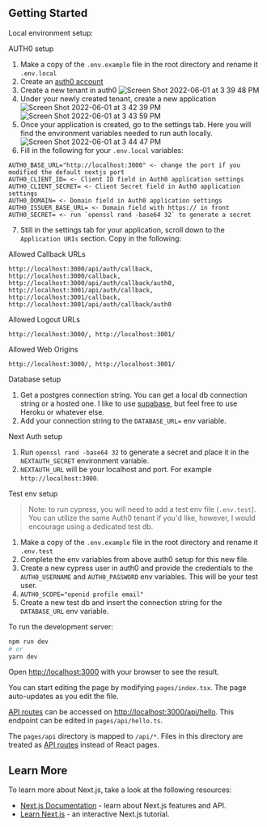 ## Getting Started

Local environment setup:

AUTH0 setup

1. Make a copy of the `.env.example` file in the root directory and rename it `.env.local`
2. Create an [auth0 account](https://auth0.com/signup?place=header&type=button&text=sign%20up)
3. Create a new tenant in auth0
![Screen Shot 2022-06-01 at 3 39 48 PM](https://user-images.githubusercontent.com/40549249/171488165-cec1345f-cbd8-4866-a69d-7fe46567445b.png)
4. Under your newly created tenant, create a new application
![Screen Shot 2022-06-01 at 3 42 39 PM](https://user-images.githubusercontent.com/40549249/171488574-1d29e49a-cb0f-4edb-8ac2-27509138b8f1.png)
![Screen Shot 2022-06-01 at 3 43 59 PM](https://user-images.githubusercontent.com/40549249/171488677-f0c2b673-63db-45b0-a2cf-a4394dc9f2a8.png)
5. Once your application is created, go to the settings tab. Here you will find the environment variables needed to run auth locally.
![Screen Shot 2022-06-01 at 3 44 47 PM](https://user-images.githubusercontent.com/40549249/171488937-50c7e92b-b478-4c26-be04-b7c4fc846f66.png)
6. Fill in the following for your `.env.local` variables:
```
AUTH0_BASE_URL="http://localhost:3000" <- change the port if you modified the default nextjs port
AUTH0_CLIENT_ID= <- Client ID field in Auth0 application settings
AUTH0_CLIENT_SECRET= <- Client Secret field in Auth0 application settings
AUTH0_DOMAIN= <- Domain field in Auth0 application settings
AUTH0_ISSUER_BASE_URL= <- Domain field with https:// in front
AUTH0_SECRET= <- run `openssl rand -base64 32` to generate a secret
```
7. Still in the settings tab for your application, scroll down to the `Application URIs` section. Copy in the following:

Allowed Callback URLs
```
http://localhost:3000/api/auth/callback, http://localhost:3000/callback, http://localhost:3000/api/auth/callback/auth0, http://localhost:3001/api/auth/callback, http://localhost:3001/callback, http://localhost:3001/api/auth/callback/auth0
```

Allowed Logout URLs
```
http://localhost:3000/, http://localhost:3001/
```

Allowed Web Origins
```
http://localhost:3000/, http://localhost:3001/
```

Database setup

1. Get a postgres connection string. You can get a local db connection string or a hosted one. I like to use [supabase](https://supabase.com/), but feel free to use Heroku or whatever else.
2. Add your connection string to the `DATABASE_URL=` env variable.

Next Auth setup

1. Run `openssl rand -base64 32` to generate a secret and place it in the `NEXTAUTH_SECRET` environment variable.
2. `NEXTAUTH_URL` will be your localhost and port. For example `http://localhost:3000`.


Test env setup

> Note: to run cypress, you will need to add a test env file (`.env.test`). You can utilize the same Auth0 tenant if you'd like, however, I would encourage using a dedicated test db.

1. Make a copy of the `.env.example` file in the root directory and rename it `.env.test`
2. Complete the env variables from above auth0 setup for this new file.
3. Create a new cypress user in auth0 and provide the credentials to the `AUTH0_USERNAME` and `AUTH0_PASSWORD` env variables. This will be your test user.
4. `AUTH0_SCOPE="openid profile email"`
5. Create a new test db and insert the connection string for the `DATABASE_URL` env variable.


To run the development server:

```bash
npm run dev
# or
yarn dev
```

Open [http://localhost:3000](http://localhost:3000) with your browser to see the result.

You can start editing the page by modifying `pages/index.tsx`. The page auto-updates as you edit the file.

[API routes](https://nextjs.org/docs/api-routes/introduction) can be accessed on [http://localhost:3000/api/hello](http://localhost:3000/api/hello). This endpoint can be edited in `pages/api/hello.ts`.

The `pages/api` directory is mapped to `/api/*`. Files in this directory are treated as [API routes](https://nextjs.org/docs/api-routes/introduction) instead of React pages.

## Learn More

To learn more about Next.js, take a look at the following resources:

- [Next.js Documentation](https://nextjs.org/docs) - learn about Next.js features and API.
- [Learn Next.js](https://nextjs.org/learn) - an interactive Next.js tutorial.

